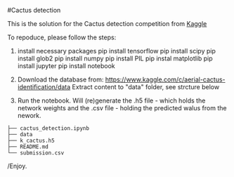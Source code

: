 #Cactus detection

This is the solution for the Cactus detection competition from [Kaggle](https://www.kaggle.com/)

To repoduce, please follow the steps:
1. install necessary packages
pip install tensorflow
pip install scipy
pip install glob2
pip install numpy
pip install PIL
pip instal matplotlib
pip install jupyter
pip install notebook

2. Download the database from: https://www.kaggle.com/c/aerial-cactus-identification/data
Extract content to "data" folder, see strcture below

3. Run the notebook. Will (re)generate the .h5 file - which holds the network weights and the .csv file - holding the predicted walus from the nework. 

```
├── cactus_detection.ipynb
├── data
├── k_cactus.h5
├── README.md
└── submission.csv

```
/Enjoy.
